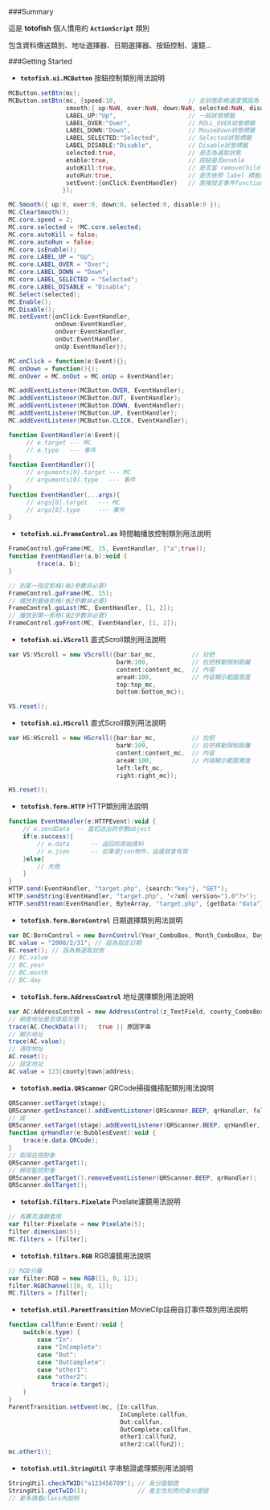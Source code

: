 ﻿﻿###Summary

這是 **totofish** 個人慣用的 **`ActionScript`** 類別

包含資料傳送類別、地址選擇器、日期選擇器、按鈕控制、濾鏡...




###Getting Started

* **`totofish.ui.MCButton`** 按鈕控制類別用法說明

```actionscript
MCButton.setBtn(mc);
MCButton.setBtn(mc, {speed:10,                    // 全狀態影格速度預設為 1 , 10便代表一次跳10格的播放速度 0代表直接跳
				smooth:{ up:NaN, over:NaN, down:NaN, selected:NaN, disable:0 },   // 各狀態speed時間，如果狀態速度為NaN就取speed速度
				LABEL_UP:"Up",                    // 一般狀態標籤
				LABEL_OVER:"Over",                // ROLL_OVER狀態標籤
				LABEL_DOWN:"Down",                // MouseDown狀態標籤
				LABEL_SELECTED:"Selected",        // Selected狀態標籤
				LABEL_DISABLE:"Disable",          // Disable狀態標籤
				selected:true,                    // 是否為選取狀態
				enable:true,                      // 按鈕是否enable
				autoKill:true,                    // 是否當 removeChild 時移除按鈕功能,預設true
				autoRun:true,                     // 是否依照 label 標籤跑影格
				setEvent:{onClick:EventHandler}   // 直接設定事件function,用法請參考setEvent方法
			   });

MC.Smooth({ up:0, over:0, down:0, selected:0, disable:0 });
MC.ClearSmooth();
MC.core.speed = 2;
MC.core.selected = !MC.core.selected;
MC.core.autoKill = false;
MC.core.autoRun = false;
MC.core.isEnable();
MC.core.LABEL_UP = "Up";
MC.core.LABEL_OVER = "Over";
MC.core.LABEL_DOWN = "Down";
MC.core.LABEL_SELECTED = "Selected";
MC.core.LABEL_DISABLE = "Disable";
MC.Select(selected);
MC.Enable();
MC.Disable();
MC.setEvent({onClick:EventHandler,
			 onDown:EventHandler,
			 onOver:EventHandler,
			 onOut:EventHandler,
			 onUp:EventHandler});

MC.onClick = function(e:Event){};
MC.onDown = function(){);
MC.onOver = MC.onOut = MC.onUp = EventHandler;

MC.addEventListener(MCButton.OVER, EventHandler);
MC.addEventListener(MCButton.OUT, EventHandler);
MC.addEventListener(MCButton.DOWN, EventHandler);
MC.addEventListener(MCButton.UP, EventHandler);
MC.addEventListener(MCButton.CLICK, EventHandler);

function EventHandler(e:Event){
	 // e.target --- MC
	 // e.type   --- 事件
}
function EventHandler(){
	 // arguments[0].target --- MC
	 // arguments[0].type   --- 事件
}
function EventHandler(...args){
	 // args[0].target   --- MC
	 // args[0].type     --- 事件
}

```



* **`totofish.ui.FrameControl.as`** 時間軸播放控制類別用法說明

```actionscript
FrameControl.goFrame(MC, 15, EventHandler, ["a",true]);
function EventHandler(a,b):void {
		trace(a, b);
}

// 到某一指定影格(後2參數非必要)
FrameControl.goFrame(MC, 15);
// 播放到最後影格(後2參數非必要)
FrameControl.goLast(MC, EventHandler, [1, 2]);
// 播放到第一影格(後2參數非必要)
FrameControl.goFront(MC, EventHandler, [1, 2]);
```




* **`totofish.ui.VScroll`** 直式Scroll類別用法說明

```actionscript
var VS:VScroll = new VScroll({bar:bar_mc,          // 拉把
							  barH:100,            // 拉把移動限制距離
							  content:content_mc,  // 內容
							  areaH:100,           // 內容顯示範圍高度
							  top:top_mc,
							  bottom:bottom_mc});        

VS.reset();
```




* **`totofish.ui.HScroll`** 直式Scroll類別用法說明

```actionscript
var HS:HScroll = new HScroll({bar:bar_mc,          // 拉把
							  barW:100,            // 拉把移動限制距離
							  content:content_mc,  // 內容
							  areaW:100,           // 內容顯示範圍寬度
							  left:left_mc,
							  right:right_mc});        

HS.reset();
```




* **`totofish.form.HTTP`** HTTP類別用法說明

```actionscript
function EventHandler(e:HTTPEvent):void {
	// e.sendData  -- 當初送出的參數object
	if(e.success){
		// e.data      -- 返回的原始資料
		// e.json      -- 如果是json物件，這邊就會有質
	}else{
		// 失敗
	}
}
HTTP.send(EventHandler, "target.php", {search:"key"}, "GET");
HTTP.sendString(EventHandler, "target.php", '<?xml version="1.0"?>');
HTTP.sendStream(EventHandler, ByteArray, "target.php", {getData:"data"});
```




* **`totofish.form.BornControl`** 日期選擇類別用法說明

```actionscript
var BC:BornControl = new BornControl(Year_ComboBox, Month_ComboBox, Day_ComboBox);
BC.value = "2008/2/31"; // 設為指定日期
BC.reset(); // 設為無選取狀態
// BC.value
// BC.year
// BC.month
// BC.day
```




* **`totofish.form.AddressControl`** 地址選擇類別用法說明

```actionscript
var AC:AddressControl = new AddressControl(z_TextField, county_ComboBox, town_ComboBox, address_TextField);
// 檢查地址是否填寫完整
trace(AC.CheckData());   true || 原因字串
// 顯示地址
trace(AC.value);
// 清除地址
AC.reset();
// 設定地址
AC.value = 123|county|town|address;
```




* **`totofish.media.QRScanner`** QRCode掃描儀搭配類別用法說明

```actionscript
QRScanner.setTarget(stage);
QRScanner.getInstance().addEventListener(QRScanner.BEEP, qrHandler, false, 0, true);
// 或
QRScanner.setTarget(stage).addEventListener(QRScanner.BEEP, qrHandler, false, 0, true);
function qrHandler(e:BubblesEvent):void {
	trace(e.data.QRCode);
}
// 取得註冊對象
QRScanner.getTarget();
// 移除監控對象
QRScanner.getTarget().removeEventListener(QRScanner.BEEP, qrHandler);
QRScanner.delTarget();
```




* **`totofish.filters.Pixelate`** Pixelate濾鏡用法說明

```actionscript
// 馬賽克濾鏡套用
var filter:Pixelate = new Pixelate(5);
filter.dimension(5);
MC.filters = [filter];
```




* **`totofish.filters.RGB`** RGB濾鏡用法說明

```actionscript
// RGB分離
var filter:RGB = new RGB([1, 0, 1]);
filter.RGBChannel([0, 0, 1]);
MC.filters = [filter];
```




* **`totofish.util.ParentTransition`** MovieClip註冊自訂事件類別用法說明

```actionscript
function callfun(e:Event):void {
	switch(e.type) {
		case "In":
		case "InComplete":
		case "Out":
		case "OutComplete":
		case "other1":
		case "other2":
			trace(e.target);
	}
}
ParentTransition.setEvent(mc, {In:callfun, 
							   InComplete:callfun, 
							   Out:callfun, 
							   OutComplete:callfun,
							   other1:callfun2,
							   other2:callfun2});
mc.other1();
```




* **`totofish.util.StringUtil`** 字串驗證處理類別用法說明

```actionscript
StringUtil.checkTWID("a123456789"); // 身分證驗證
StringUtil.getTwID(1);              // 產生性別男的身分證號
// 更多請看class內說明
```